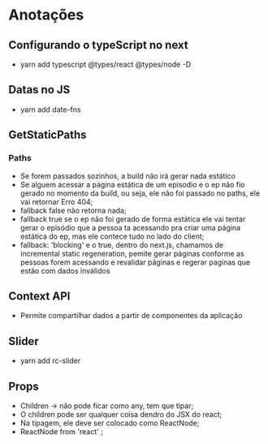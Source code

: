 # Anotações

## Configurando o typeScript no next

- yarn add typescript @types/react @types/node -D

## Datas no JS

- yarn add date-fns

## GetStaticPaths

### Paths

- Se forem passados sozinhos, a build não irá gerar nada estático
- Se alguem acessar a página estática de um episodio e o ep não fio gerado no momento da build, ou seja, ele não foi passado no paths, ele vai retornar Erro 404;
- fallback false não retorna nada;
- fallback true se o ep não foi gerado de forma estática ele vai tentar gerar o episódio que a pessoa ta acessando pra criar uma página estática do ep, mas ele contece tudo no lado do client;
- fallback: 'blocking' e o true, dentro do next.js, chamamos de incremental static regeneration, pemite gerar páginas conforme as pessoas forem acessando e revalidar páginas e regerar paginas que estão com dados inválidos

## Context API

- Permite compartilhar dados a partir de componentes da aplicação

## Slider

- yarn add rc-slider

## Props

- Children -> não pode ficar como any, tem que tipar;
- O children pode ser qualquer coisa dendro do JSX do react;
- Na tipagem, ele deve ser colocado como ReactNode;
- ReactNode from 'react' ;